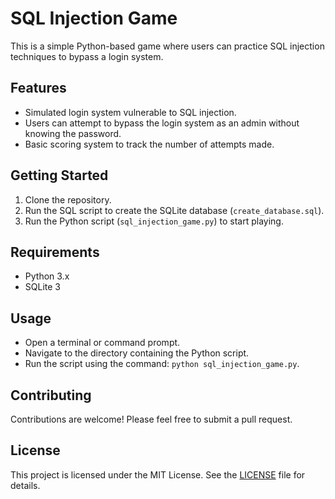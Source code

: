 # SQL Injection Game
This is a simple Python-based game where users can practice SQL injection techniques to bypass a login system.
## Features
- Simulated login system vulnerable to SQL injection.
- Users can attempt to bypass the login system as an admin without knowing the password.
- Basic scoring system to track the number of attempts made.
## Getting Started
1. Clone the repository.
2. Run the SQL script to create the SQLite database (`create_database.sql`).
3. Run the Python script (`sql_injection_game.py`) to start playing.
## Requirements
- Python 3.x
- SQLite 3
## Usage
- Open a terminal or command prompt.
- Navigate to the directory containing the Python script.
- Run the script using the command: `python sql_injection_game.py`.
## Contributing
Contributions are welcome! Please feel free to submit a pull request.
## License
This project is licensed under the MIT License. See the [LICENSE](LICENSE) file for details.
